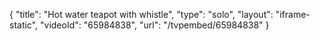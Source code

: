 {
    "title": "Hot water teapot with whistle",
    "type": "solo",
    "layout": "iframe-static",
    "videoId": "65984838",
    "url": "\/tvpembed\/65984838"
}